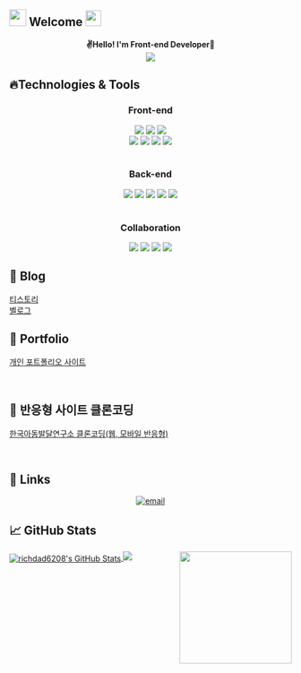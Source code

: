<h2> <img src="https://emojis.slackmojis.com/emojis/images/1588315024/8823/hyperkitty.gif?1588315024" width="30" /> Welcome
<img src="https://emojis.slackmojis.com/emojis/images/1621024394/39092/cat-roll.gif?1621024394" width="28" /></h2>

<p align='center'>
 <b>✌Hello! I'm Front-end Developer🎉</b>
 <br>
<img src="https://blog.kakaocdn.net/dn/Vc7dm/btrYjDlY9KT/GITlNuK465KIPH3GgB1KA0/img.png">
</p>

## 🔥Technologies & Tools

<div align = center>
 <h3>Front-end</h3> 
</div>
<div align = center>
 <img src="https://img.shields.io/badge/HTML5-E34F26?style=for-the-badge&logo=HTML5&logoColor=white"/>
<img src="https://img.shields.io/badge/CSS3-1572B6?style=for-the-badge&logo=CSS3&logoColor=white"/>
<img src="https://img.shields.io/badge/JavaScript-F7DF1E?style=for-the-badge&logo=JavaScript&logoColor=white"/><br />
<img src="https://img.shields.io/badge/React-61DAFB?style=for-the-badge&logo=react&logoColor=white"/>
  <img src="https://img.shields.io/badge/typescript-3178C6?style=for-the-badge&logo=typescript&logoColor=white"/>
<img src="https://img.shields.io/badge/styled-components-DB7093?style=for-the-badge&logo=styled-components&logoColor=white"/>
<img src="https://img.shields.io/badge/sass-CC6699?style=for-the-badge&logo=sass&logoColor=white"/>
</div>

<br />

<div align = center>
 <h3>Back-end</h3> 
</div>
<div align = center>
<img src="https://img.shields.io/badge/node.js-339933?style=for-the-badge&logo=node.js&logoColor=white">
  <img src="https://img.shields.io/badge/express-000000?style=for-the-badge&logo=express&logoColor=white">
<img src="https://img.shields.io/badge/mongodb-47A248?style=for-the-badge&logo=mongodb&logoColor=white">
<img src="https://img.shields.io/badge/mongoose-880000?style=for-the-badge&logo=mongoose&logoColor=white">
<img src="https://img.shields.io/badge/vercel-000000?style=for-the-badge&logo=vercel&logoColor=white">
</div>

<br />

<div align = center>
 <h3>Collaboration</h3> 
</div>
<div align = center>
<img src="https://img.shields.io/badge/github-181717?style=for-the-badge&logo=github&logoColor=white">
<img src="https://img.shields.io/badge/git-F05032?style=for-the-badge&logo=git&logoColor=white">
<img src="https://img.shields.io/badge/gitlab-FC6D26?style=for-the-badge&logo=gitlab&logoColor=white">
<img src="https://img.shields.io/badge/figma-F24E1E?style=for-the-badge&logo=figma&logoColor=white">
</div>

## :memo: Blog

[티스토리](https://yagoog.tistory.com/?page=4)  
[벨로그](https://velog.io/@richdad6208)
<br />

## :memo: Portfolio

<a href="https://aeolian-shoe-27d.notion.site/0584da5463d644eeaa3ddbb7f1d3c37d?pvs=4">개인 포트폴리오 사이트</a>

<br />

## :memo: 반응형 사이트 클론코딩 

<a href="https://www.richdad6208.store/portfolio2/">한국아동발달연구소 클론코딩(웹, 모바일 반응형)</a>

<br />

## :link: Links

<p align="center">
<a href="mailto:richdad6208@gmail.com"><img src="https://img.icons8.com/color/96/000000/gmail.png" alt="email"/></a>
</p>

## &#x1f4c8; GitHub Stats

<img align='right' src='https://user-images.githubusercontent.com/5713670/87202985-820dcb80-c2b6-11ea-9f56-7ec461c497c3.gif' width='200'>

<a href="https://github.com/richdad6208/richdad6208">
  <img align="center" src="https://github-readme-stats.vercel.app/api?username=richdad6208&show_icons=true&line_height=27&count_private=true&title_color=ffffff&text_color=c9cacc&icon_color=2bbc8a&bg_color=1d1f21" alt="richdad6208's GitHub Stats" />
</a>
<img src="https://github-readme-stats.vercel.app/api/top-langs/?username=richdad6208&layout=compact&count_private=true&theme=gruvbox" />

<!--
**MintaekCho/MintaekCho** is a ✨ _special_ ✨ repository because its `README.md` (this file) appears on your GitHub profile.

Here are some ideas to get you started:

- 🔭 I’m currently working on ...
- 🌱 I’m currently learning ...
- 👯 I’m looking to collaborate on ...
- 🤔 I’m looking for help with ...
- 💬 Ask me about ...
- 📫 How to reach me: ...
- 😄 Pronouns: ...
- ⚡ Fun fact: ...
-->
